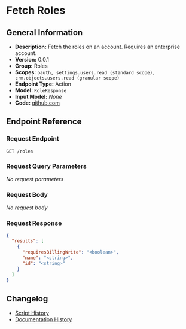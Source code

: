 <!-- BEGIN GENERATED CONTENT -->
# Fetch Roles

## General Information

- **Description:** Fetch the roles on an account. Requires an enterprise account.
- **Version:** 0.0.1
- **Group:** Roles
- **Scopes:** `oauth, settings.users.read (standard scope), crm.objects.users.read (granular scope)`
- **Endpoint Type:** Action
- **Model:** `RoleResponse`
- **Input Model:** _None_
- **Code:** [github.com](https://github.com/NangoHQ/integration-templates/tree/main/integrations/hubspot/actions/fetch-roles.ts)


## Endpoint Reference

### Request Endpoint

`GET /roles`

### Request Query Parameters

_No request parameters_

### Request Body

_No request body_

### Request Response

```json
{
  "results": [
    {
      "requiresBillingWrite": "<boolean>",
      "name": "<string>",
      "id": "<string>"
    }
  ]
}
```

## Changelog

- [Script History](https://github.com/NangoHQ/integration-templates/commits/main/integrations/hubspot/actions/fetch-roles.ts)
- [Documentation History](https://github.com/NangoHQ/integration-templates/commits/main/integrations/hubspot/actions/fetch-roles.md)

<!-- END  GENERATED CONTENT -->

